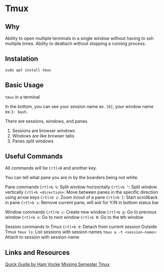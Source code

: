 # Tmux

## Why
Ability to open multiple terminals in a single window without having to ssh multiple times. Ability to deattach without stopping a running process.

## Instalation

`sudo apt install tmux`

## Basic Usage

`tmux` in a terminal

In the bottom, you can see your session name ex. `[0]`, your window name ex.`3: bash`.

There are sessions, windows, and panes.

1. Sessions are browser windows 
2. Windows are like browser tabs
3. Panes split windows

## Useful Commands 
All commands will be `Crtl+B` and another key.

You can tell what pane you are in by the boarders being not white.

Pane commands
`Crtl+b %`: Split window horizontally 
`Crtl+b "`: Split window vertically 
`Crtl+b <direction>`: Move between panes in the specific direction using arrow keys
`Crtl+b z`: Zoom in/out of a pane
`Crtl+b [`: Start scrollback in pane
`Crtl+b x`: Remove current pane, will ask for Y/N in bottom status bar

Window commands
`Crtl+b c`: Create new window
`Crtl+b p`: Go to previous window
`Crtl+b n`: Go to next window
`Crtl+b N`: Go to the `N`th window

Session commands
In Tmux
`Crtl+b d`: Detach from current session
Outside Tmux
`tmux ls`: List sessions with session names
`tmux a -t <session-name>`: Attach to session with session-name

## Links and Resources
[Quick Guide by Ham Vocke](https://hamvocke.com/blog/a-quick-and-easy-guide-to-tmux/)
[Missing Semester Tmux](https://youtu.be/e8BO_dYxk5c?si=acg68b5aL4hfT78k&t=846)
